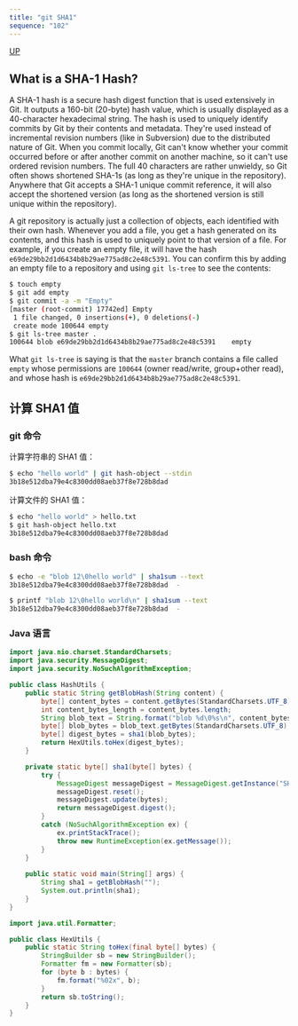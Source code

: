 ```yaml
---
title: "git SHA1"
sequence: "102"
---
```


[UP](/git.html)


## What is a SHA-1 Hash?

A SHA-1 hash is a secure hash digest function that is used extensively in Git.
It outputs a 160-bit (20-byte) hash value, which is usually displayed as a 40-character hexadecimal string.
The hash is used to uniquely identify commits by Git by their contents and metadata.
They're used instead of incremental revision numbers (like in Subversion) due to the distributed nature of Git.
When you commit locally, Git can't know whether your commit occurred before or after another commit on another machine,
so it can't use ordered revision numbers.
The full 40 characters are rather unwieldy,
so Git often shows shortened SHA-1s (as long as they're unique in the repository).
Anywhere that Git accepts a SHA-1 unique commit reference,
it will also accept the shortened version (as long as the shortened version is still unique within the repository).

A git repository is actually just a collection of objects, each identified with their own hash.
Whenever you add a file, you get a hash generated on its contents, and this hash is used to uniquely point to that version of a file.
For example, if you create an empty file, it will have the hash `e69de29bb2d1d6434b8b29ae775ad8c2e48c5391`.
You can confirm this by adding an empty file to a repository and using `git ls-tree` to see the contents:

```bash
$ touch empty
$ git add empty 
$ git commit -a -m "Empty"
[master (root-commit) 17742ed] Empty
 1 file changed, 0 insertions(+), 0 deletions(-)
 create mode 100644 empty
$ git ls-tree master .
100644 blob e69de29bb2d1d6434b8b29ae775ad8c2e48c5391	empty
```

What `git ls-tree` is saying is that the `master` branch contains a file called `empty`
whose permissions are `100644` (owner read/write, group+other read),
and whose hash is `e69de29bb2d1d6434b8b29ae775ad8c2e48c5391`.

## 计算 SHA1 值

### git 命令

计算字符串的 SHA1 值：

```bash
$ echo "hello world" | git hash-object --stdin
3b18e512dba79e4c8300dd08aeb37f8e728b8dad
```

计算文件的 SHA1 值：

```bash
$ echo "hello world" > hello.txt
$ git hash-object hello.txt 
3b18e512dba79e4c8300dd08aeb37f8e728b8dad
```

### bash 命令

```bash
$ echo -e "blob 12\0hello world" | sha1sum --text
3b18e512dba79e4c8300dd08aeb37f8e728b8dad  -
```

```bash
$ printf "blob 12\0hello world\n" | sha1sum --text
3b18e512dba79e4c8300dd08aeb37f8e728b8dad  -
```

### Java 语言

```java
import java.nio.charset.StandardCharsets;
import java.security.MessageDigest;
import java.security.NoSuchAlgorithmException;

public class HashUtils {
    public static String getBlobHash(String content) {
        byte[] content_bytes = content.getBytes(StandardCharsets.UTF_8);
        int content_bytes_length = content_bytes.length;
        String blob_text = String.format("blob %d\0%s\n", content_bytes_length + 1, content);
        byte[] blob_bytes = blob_text.getBytes(StandardCharsets.UTF_8);
        byte[] digest_bytes = sha1(blob_bytes);
        return HexUtils.toHex(digest_bytes);
    }

    private static byte[] sha1(byte[] bytes) {
        try {
            MessageDigest messageDigest = MessageDigest.getInstance("SHA-1");
            messageDigest.reset();
            messageDigest.update(bytes);
            return messageDigest.digest();
        }
        catch (NoSuchAlgorithmException ex) {
            ex.printStackTrace();
            throw new RuntimeException(ex.getMessage());
        }
    }
    
    public static void main(String[] args) {
        String sha1 = getBlobHash("");
        System.out.println(sha1);
    }
}
```

```java
import java.util.Formatter;

public class HexUtils {
    public static String toHex(final byte[] bytes) {
        StringBuilder sb = new StringBuilder();
        Formatter fm = new Formatter(sb);
        for (byte b : bytes) {
            fm.format("%02x", b);
        }
        return sb.toString();
    }
}
```
